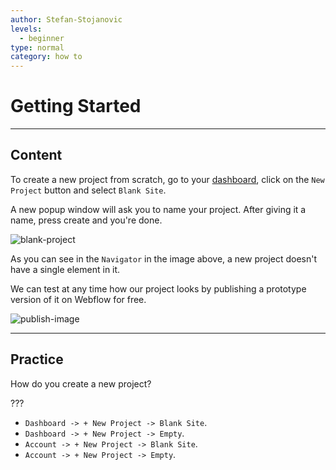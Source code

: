 ```yaml
---
author: Stefan-Stojanovic
levels:
  - beginner
type: normal
category: how to
---
```


# Getting Started


---

## Content

To create a new project from scratch, go to your [dashboard](https://webflow.com/dashboard), click on the `New Project` button and select `Blank Site`.

A new popup window will ask you to name your project. After giving it a name, press create and you're done.

![blank-project](https://img.enkipro.com/33fdf5f0fd15fa88b7c96d8a554a0bf4.png)

As you can see in the `Navigator` in the image above, a new project doesn't have a single element in it.

We can test at any time how our project looks by publishing a prototype version of it on Webflow for free.

![publish-image](https://img.enkipro.com/707281c0f9119f450c5d9a7870558f9d.png)


---

## Practice

How do you create a new project?

???

* `Dashboard -> + New Project -> Blank Site`.
* `Dashboard -> + New Project -> Empty`.
* `Account -> + New Project -> Blank Site`.
* `Account -> + New Project -> Empty`.

